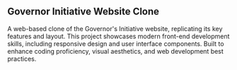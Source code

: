 ## Governor Initiative Website Clone
A web-based clone of the Governor's Initiative website, replicating its key features and layout. This project showcases modern front-end development skills, including responsive design and user interface components. Built to enhance coding proficiency, visual aesthetics, and web development best practices.